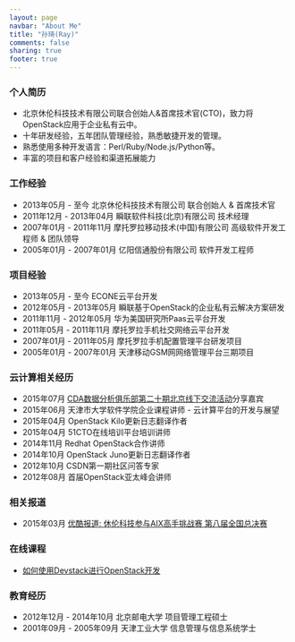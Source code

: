 ```yaml
---
layout: page
navbar: "About Me"
title: "孙琦(Ray)"
comments: false
sharing: true
footer: true
---
```


### 个人简历
* 北京休伦科技技术有限公司联合创始人&首席技术官(CTO)，致力将OpenStack应用于企业私有云中。
* 十年研发经验，五年团队管理经验，熟悉敏捷开发的管理。
* 熟悉使用多种开发语言：Perl/Ruby/Node.js/Python等。
* 丰富的项目和客户经验和渠道拓展能力

### 工作经验
* 2013年05月 - 至今       北京休伦科技技术有限公司 联合创始人 & 首席技术官
* 2011年12月 - 2013年04月 瞬联软件科技(北京)有限公司 技术经理
* 2007年01月 - 2011年11月 摩托罗拉移动技术(中国)有限公司 高级软件开发工程师 & 团队领导
* 2005年01月 - 2007年01月 亿阳信通股份有限公司 软件开发工程师

### 项目经验
* 2013年05月 - 至今       ECONE云平台开发
* 2012年05月 - 2013年05月 瞬联基于OpenStack的企业私有云解决方案研发
* 2011年11月 - 2012年05月 华为美国研究所Paas云平台开发
* 2011年05月 - 2011年11月 摩托罗拉手机社交网络云平台开发
* 2007年01月 - 2011年05月 摩托罗拉手机配置管理平台研发项目
* 2005年01月 - 2007年01月 天津移动GSM网网络管理平台三期项目

### 云计算相关经历
* 2015年07月 [CDA数据分析俱乐部第二十期北京线下交流活动](http://bbs.pinggu.org/thread-3810898-1-1.html)分享嘉宾
* 2015年06月 天津市大学软件学院企业课程讲师 - 云计算平台的开发与展望
* 2015年04月 OpenStack Kilo更新日志翻译作者
* 2015年04月 51CTO在线培训平台培训讲师
* 2014年11月 Redhat OpenStack合作讲师
* 2014年10月 OpenStack Juno更新日志翻译作者
* 2012年10月 CSDN第一期社区问答专家
* 2012年08月 首届OpenStack亚太峰会讲师

### 相关报道
* 2015年03月 [优酷报道: 休伦科技参与AIX高手挑战赛 第八届全国总决赛](http://v.youku.com/v_show/id_XOTE0ODY0MzYw.html)

### 在线课程
* [如何使用Devstack进行OpenStack开发](http://edu.csdn.net/course/detail/612)

### 教育经历
* 2012年12月 - 2014年10月 北京邮电大学 项目管理工程硕士
* 2001年09月 - 2005年09月 天津工业大学 信息管理与信息系统学士
